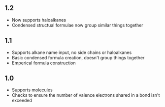 ## 1.2
* Now supports haloalkanes
* Condensed structual formulae now group similar things together

## 1.1
* Supports alkane name input, no side chains or haloalkanes
* Basic condensed formula creation, doesn't group things together
* Emperical formula construction

## 1.0
* Supports molecules
* Checks to ensure the number of valence electrons shared in a bond isn't exceeded